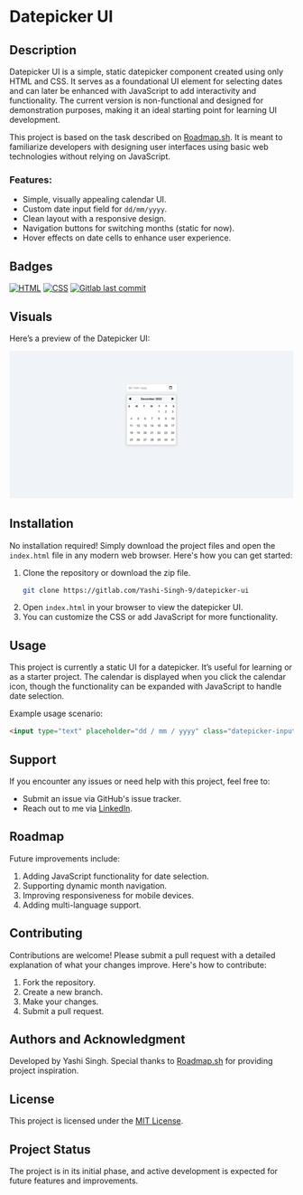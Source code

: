 # Datepicker UI

## Description
Datepicker UI is a simple, static datepicker component created using only HTML and CSS. It serves as a foundational UI element for selecting dates and can later be enhanced with JavaScript to add interactivity and functionality. The current version is non-functional and designed for demonstration purposes, making it an ideal starting point for learning UI development.

This project is based on the task described on [Roadmap.sh](https://roadmap.sh/projects/datepicker-ui). It is meant to familiarize developers with designing user interfaces using basic web technologies without relying on JavaScript.

### Features:
- Simple, visually appealing calendar UI.
- Custom date input field for `dd/mm/yyyy`.
- Clean layout with a responsive design.
- Navigation buttons for switching months (static for now).
- Hover effects on date cells to enhance user experience.

## Badges
[![HTML](https://img.shields.io/badge/HTML-100%25-success)](https://www.w3.org/TR/html52/)  [![CSS](https://img.shields.io/badge/CSS-100%25-blue)](https://www.w3.org/Style/CSS/Overview.en.html)
[![Gitlab last commit](https://img.shields.io/gitlab/last-commit/Yashi-Singh-9/datepicker-ui)](https://github.com/your-username/your-repository)

## Visuals
Here’s a preview of the Datepicker UI:

![Datepicker Preview](Screenshot.png)

## Installation
No installation required! Simply download the project files and open the `index.html` file in any modern web browser. Here's how you can get started:

1. Clone the repository or download the zip file.
   ```bash
   git clone https://gitlab.com/Yashi-Singh-9/datepicker-ui
   ```
2. Open `index.html` in your browser to view the datepicker UI.
3. You can customize the CSS or add JavaScript for more functionality.

## Usage
This project is currently a static UI for a datepicker. It’s useful for learning or as a starter project. The calendar is displayed when you click the calendar icon, though the functionality can be expanded with JavaScript to handle date selection.

Example usage scenario:
```html
<input type="text" placeholder="dd / mm / yyyy" class="datepicker-input">
```

## Support
If you encounter any issues or need help with this project, feel free to:
- Submit an issue via GitHub's issue tracker.
- Reach out to me via [LinkedIn](www.linkedin.com/in/yashi-singh-b4143a246).

## Roadmap
Future improvements include:
1. Adding JavaScript functionality for date selection.
2. Supporting dynamic month navigation.
3. Improving responsiveness for mobile devices.
4. Adding multi-language support.

## Contributing
Contributions are welcome! Please submit a pull request with a detailed explanation of what your changes improve. Here's how to contribute:
1. Fork the repository.
2. Create a new branch.
3. Make your changes.
4. Submit a pull request.

## Authors and Acknowledgment
Developed by Yashi Singh. Special thanks to [Roadmap.sh](https://roadmap.sh/) for providing project inspiration.

## License
This project is licensed under the [MIT License](LICENSE).

## Project Status
The project is in its initial phase, and active development is expected for future features and improvements.